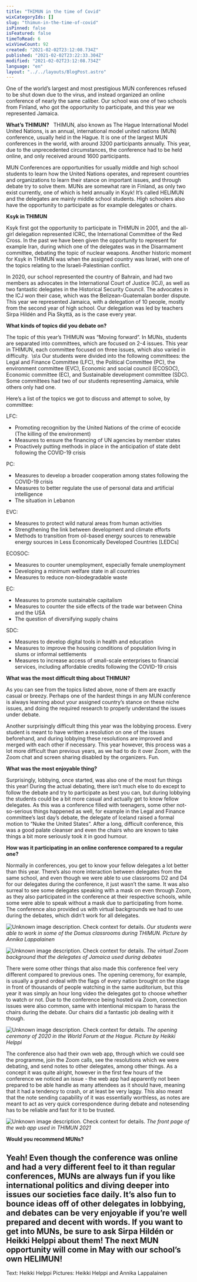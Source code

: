 ```yaml
---
title: "THIMUN in the time of Covid"
wixCategoryIds: []
slug: "thimun-in-the-time-of-covid"
isPinned: false
isFeatured: false
timeToRead: 6
wixViewCount: 92
created: "2021-02-02T23:12:08.734Z"
published: "2021-02-02T23:22:33.304Z"
modified: "2021-02-02T23:12:08.734Z"
language: "en"
layout: "../../layouts/BlogPost.astro"
---
```

One of the world’s largest and most prestigious MUN conferences refused to be shut down due to the virus, and instead organized an online conference of nearly the same caliber. Our school was one of two schools from Finland, who got the opportunity to participate, and this year we represented Jamaica.&nbsp;

**What’s THIMUN?**
&nbsp;
THIMUN, also known as The Hague International Model United Nations, is an annual, international model united nations (MUN) conference, usually held in the Hague. It is one of the largest MUN conferences in the world, with around 3200 participants annually. This year, due to the unprecedented circumstances, the conference had to be held online, and only received  around 1600 participants.&nbsp;

MUN Conferences are opportunities for usually middle and high school students to learn how the United Nations operates, and represent countries and organizations to learn their stance on important issues, and through debate try to solve them. MUNs are somewhat rare in Finland, as only two exist currently, one of which is held annually in Ksyk! It’s called HELIMUN and the delegates are mainly middle school students. High schoolers also have the opportunity to participate as for example delegates or chairs.&nbsp;

**Ksyk in THIMUN**

Ksyk first got the opportunity to participate in THIMUN in 2001, and the all-girl delegation represented ICRC, the International Committee of the Red Cross. In the past we have been given the opportunity to represent for example Iran, during which one of the delegates was in the Disarmament committee, debating the topic of nuclear weapons. Another historic moment for Ksyk in THIMUN was when the assigned country was Israel, with one of the topics relating to the Israeli-Palestinian conflict.&nbsp;

In 2020, our school represented the country of Bahrain, and had two members as advocates in the International Court of Justice (ICJ), as well as two fantastic delegates in the Historical Security Council. The advocates in the ICJ won their case, which was the Belizean-Guatemalan border dispute. This year we represented Jamaica, with a delegation of 10 people, mostly from the second year of high school. Our delegation was led by teachers Sirpa Hildén and Pia Skyttä, as is the case every year.&nbsp;

**What kinds of topics did you debate on?**

The topic of this year’s THIMUN was “Moving forward”. In MUNs, students are separated into committees, which are focused on 2-4 issues. This year in THIMUN, each committee focused on three issues, which also varied in difficulty.&nbsp;
\s\s
Our students were divided into the following committees: the Legal and Finance Committee (LFC), the Political Committee (PC), the environment committee (EVC), Economic and social council (ECOSOC), Economic committee (EC), and Sustainable development committee (SDC). Some committees had two of our students representing Jamaica, while others only had one.&nbsp;

Here’s a list of the topics we got to discuss and attempt to solve, by committee:

LFC:&nbsp;
- Promoting recognition by the United Nations of the crime of ecocide (The killing of the environment)
- Measures to ensure the financing of UN agencies by member states
- Proactively putting methods in place in the anticipation of state debt following the COVID-19 crisis

PC:&nbsp;
- Measures to develop a broader cooperation among states following the COVID-19 crisis
- Measures to better regulate the use of personal data and artificial intelligence
- The situation in Lebanon

EVC:
- Measures to protect wild natural areas from human activities
- Strengthening the link between development and climate efforts
- Methods to transition from oil-based energy sources to renewable energy sources in Less Economically Developed Countries [LEDCs]

ECOSOC:&nbsp;
- Measures to counter unemployment, especially female unemployment
- Developing a minimum welfare state in all countries
- Measures to reduce non-biodegradable waste

EC:
- Measures to promote sustainable capitalism
- Measures to counter the side effects of the trade war between China and the USA
- The question of diversifying supply chains

SDC:
- Measures to develop digital tools in health and education
- Measures to improve the housing conditions of population living in slums or informal settlements
- Measures to increase access of small-scale enterprises to financial services, including affordable credits following the COVID-19 crisis

**What was the most difficult thing about THIMUN?**

As you can see from the topics listed above, none of them are exactly casual or breezy. Perhaps one of the hardest things in any MUN conference is always learning about your assigned country’s stance on these niche issues, and doing the required research to properly understand the issues under debate.&nbsp;

Another surprisingly difficult thing this year was the lobbying process. Every student is meant to have written a resolution on one of the issues beforehand, and during lobbying these resolutions are improved and merged with each other if necessary. This year however, this process was a lot more difficult than previous years, as we had to do it over Zoom, with the Zoom chat and screen sharing disabled by the organizers. Fun.&nbsp;

**What was the most enjoyable thing?**

Surprisingly, lobbying, once started, was also one of the most fun things this year! During the actual debating, there isn’t much else to do except to follow the debate and try to participate as best you can, but during lobbying the students could be a bit more casual and actually get to know fellow delegates. As this was a conference filled with teenagers, some other not-so-serious things happened as well, for example in the Legal and Finance committee’s last day’s debate, the delegate of Iceland raised a formal motion to “Nuke the United States”. After a long, difficult conference, this was a good palate cleanser and even the chairs who are known to take things a bit more seriously took it in good humour.&nbsp;

**How was it participating in an online conference compared to a regular one?**

Normally in conferences, you get to know your fellow delegates a lot better than this year. There’s also more interaction between delegates from the same school, and even though we were able to use classrooms D2 and D4 for our delegates during the conference, it just wasn’t the same. It was also surreal to see some delegates speaking with a mask on even through Zoom, as they also participated in the conference at their respective schools, while some were able to speak without a mask due to participating from home. The conference also provided us with virtual backgrounds we had to use during the debates, which didn’t work for all delegates.&nbsp;

![Unknown image description. Check context for details.](https://static.wixstatic.com/media/18093e_4a6705b9358e4f76a5dbe5360a7e2339~mv2.jpeg)
*Our students were able to work in some of the Domus classrooms during THIMUN. Picture by Annika Lappalainen*

![Unknown image description. Check context for details.](https://static.wixstatic.com/media/18093e_d77da4fe2f8f482da0f5dc4dba6ffefa~mv2.jpg)
*The virtual Zoom background that the delegates of Jamaica used during debates*

There were some other things that also made this conference feel very different compared to previous ones. The opening ceremony, for example, is usually a grand ordeal with the flags of every nation brought on the stage in front of thousands of people watching in the same auditorium, but this year it was simply an hour long video the delegates got to choose whether to watch or not. Due to the conference being hosted via Zoom, connection issues were also common, same with intentional micspam to harass the chairs during the debate. Our chairs did a fantastic job dealing with it though.&nbsp;

![Unknown image description. Check context for details.](https://static.wixstatic.com/media/18093e_31605727a05947099db6def112a5ea79~mv2.jpeg)
*The opening ceremony of 2020 in the World Forum at the Hague. Picture by Heikki Helppi*

The conference also had their own web app, through which we could see the programme, join the Zoom calls, see the resolutions which we were debating, and send notes to other delegates, among other things. As a concept it was quite alright, however in the first few hours of the conference we noticed an issue - the web app had apparently not been prepared to be able handle as many attendees as it should have, meaning that it had a tendency to crash, or at least be very laggy. This also meant that the note sending capability of it was essentially worthless, as notes are meant to act as very quick correspondence during debate and notesending has to be reliable and fast for it to be trusted.&nbsp;

![Unknown image description. Check context for details.](https://static.wixstatic.com/media/18093e_e943cd6f5a674ee18c42f50d5dc5bcc8~mv2.png)
*The front page of the web app used in THIMUN 2021*

**Would you recommend MUNs?**

Yeah! Even though the conference was online and had a very different feel to it than regular conferences, MUNs are always fun if you like international politics and diving deeper into issues our societies face daily. It’s also fun to bounce ideas off of other delegates in lobbying, and debates can be very enjoyable if you’re well prepared and decent with words. If you want to get into MUNs, be sure to ask Sirpa Hildén or Heikki Helppi about them! The next MUN opportunity will come in May with our school’s own HELIMUN!
---
Text: Heikki Helppi
Pictures: Heikki Helppi and Annika Lappalainen

